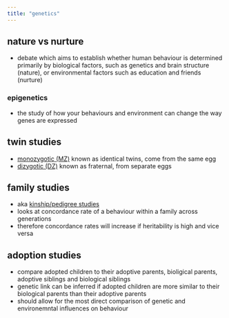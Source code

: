 ```yaml
---
title: "genetics"
---
```

## nature vs nurture
- debate which aims to establish whether human behaviour is determined primarily by biological factors, such as genetics and brain structure (nature), or environmental factors such as education and friends (nurture)
### epigenetics
- the study of how your behaviours and environment can change the way genes are expressed
## twin studies
- <u>monozygotic (MZ)</u> known as identical twins, come from the same egg
- <u>dizygotic (DZ)</u> known as fraternal, from separate eggs
## family studies
- aka <u>kinship/pedigree studies</u>
- looks at concordance rate of a behaviour within a family across generations
- therefore concordance rates will increase if heritability is high and vice versa
## adoption studies
- compare adopted children to their adoptive parents, bioligical parents, adoptive siblings and biological siblings
- genetic link can be inferred if adopted children are more similar to their biological parents than their adoptive parents
- should allow for the most direct comparison of genetic and environemntal influences on behaviour

